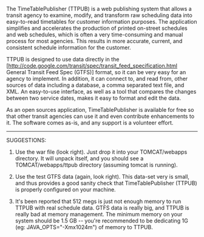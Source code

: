 The TimeTablePublisher (TTPUB) is a web publishing system that allows a transit agency to examine, modify, and transform raw scheduling data into easy-to-read timetables for customer information purposes.  The application simplifies and accelerates the production of printed on-street schedules and web schedules, which is often a very time-consuming and manual process for most agencies.  This results in more accurate, current, and consistent schedule information for the customer.


TTPUB is designed to use data directly in the [http://code.google.com/transit/spec/transit_feed_specification.html General Transit Feed Spec (GTFS)] format, so it can be very easy for an agency to implement.  In addition, it can connect to, and read from, other sources of data including a database, a comma separated text file, and XML.  An easy-to-use interface, as well as a tool that compares the changes between two service dates, makes it easy to format and edit the data.

As an open sources application, TimeTablePublisher is available for free so that other transit agencies can use it and even contribute enhancements to it.  The software comes as-is, and any support is a volunteer effort.


------------
SUGGESTIONS:

1. Use the war file (look right).  Just drop it into your TOMCAT/webapps directory.  It will unpack itself, and you should see a TOMCAT/webapps/ttpub directory (assuming tomcat is running).

2. Use the test GTFS data (again, look right).  This data-set very is small, and thus provides a good sanity check that TimeTablePublisher (TTPUB) is properly configured on your machine.

3. It's been reported that 512 megs is just not enough memory to run TTPUB with real schedule data.  GTFS data is really big, and TTPUB is really bad at memory management.  The minimum memory on your system should be 1.5 GB -- you're recommended to be dedicating 1G (eg: JAVA_OPTS="-Xmx1024m") of memory to TTPUB.
